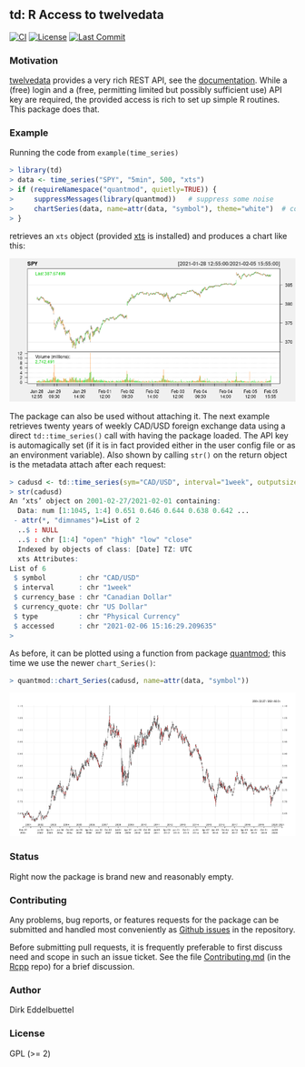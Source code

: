 
## td: R Access to twelvedata

[![CI](https://github.com/eddelbuettel/td/workflows/ci/badge.svg)](https://github.com/eddelbuettel/td/actions?query=workflow%3Aci)
[![License](https://eddelbuettel.github.io/badges/GPL2+.svg)](https://www.gnu.org/licenses/gpl-2.0.html)
[![Last Commit](https://img.shields.io/github/last-commit/eddelbuettel/td)](https://github.com/eddelbuettel/td)

### Motivation

[twelvedata](https://www.twelvedata.com) provides a very rich REST API, see
the [documentation](https://www.twelvedata.com/docs).  While a (free) login
and a (free, permitting limited but possibly sufficient use) API key are
required, the provided access is rich to set up simple R routines.  This
package does that.

### Example

Running the code from `example(time_series)` 

```r
> library(td)
> data <- time_series("SPY", "5min", 500, "xts")
> if (requireNamespace("quantmod", quietly=TRUE)) {
>     suppressMessages(library(quantmod))   # suppress some noise
>     chartSeries(data, name=attr(data, "symbol"), theme="white")  # convenient plot for OHLCV
> }
```

retrieves an `xts` object (provided [xts](https://cran.r-project.org/package=xts) is installed) 
and produces a chart like this:

![](docs/spy.png)

The package can also be used without attaching it. The next example retrieves twenty years of weekly
CAD/USD foreign exchange data using a direct `td::time_series()` call with having the package
loaded.  The API key is automagically set (if it is in fact provided either in the user config file
or as an environment variable).  Also shown by calling `str()` on the return object is the metadata
attach after each request:

```r
> cadusd <- td::time_series(sym="CAD/USD", interval="1week", outputsize=52.25*20, as="xts")
> str(cadusd)
An ‘xts’ object on 2001-02-27/2021-02-01 containing:
  Data: num [1:1045, 1:4] 0.651 0.646 0.644 0.638 0.642 ...
 - attr(*, "dimnames")=List of 2
  ..$ : NULL
  ..$ : chr [1:4] "open" "high" "low" "close"
  Indexed by objects of class: [Date] TZ: UTC
  xts Attributes:  
List of 6
 $ symbol        : chr "CAD/USD"
 $ interval      : chr "1week"
 $ currency_base : chr "Canadian Dollar"
 $ currency_quote: chr "US Dollar"
 $ type          : chr "Physical Currency"
 $ accessed      : chr "2021-02-06 15:16:29.209635"
> 
```

As before, it can be plotted using a function from package
[quantmod](https://cran.r-project.org/package=quantmod); this time we use the newer
`chart_Series()`:

```r
> quantmod::chart_Series(cadusd, name=attr(data, "symbol"))
```

![](docs/cadusd.png)

### Status

Right now the package is brand new and reasonably empty. 

### Contributing

Any problems, bug reports, or features requests for the package can be submitted and handled most
conveniently as [Github issues](https://github.com/eddelbuettel/td/issues) in the repository.

Before submitting pull requests, it is frequently preferable to first discuss need and scope in such
an issue ticket.  See the file
[Contributing.md](https://github.com/RcppCore/Rcpp/blob/master/Contributing.md) (in the
[Rcpp](https://github.com/RcppCore/Rcpp) repo) for a brief discussion.

### Author

Dirk Eddelbuettel

### License

GPL (>= 2)

